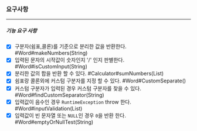 ### 요구사항 
-----
##### 기능 요구 사항
 - [x] 구분자(쉼표,콜론)를 기준으로 분리한 값을 반환한다. #Word#makeNumbers(String)
 - [x] 입력된 문자의 시작값이 숫자인지 '/' 인지 판별한다. #Word#isCustomInput(String)
 - [x] 분리한 값의 합을 반환 할 수 있다. #Calculator#sumNumbers(List)
 - [x] 쉼표랑 콜론외에 커스텀 구분자를 지정 할 수 있다. #Word#CustomSeparate()
 - [x] 커스텀 구분자가 입력된 경우 커스텀 구분자를 찾을 수 있다. #Word#findCustomSeparator(String)
 - [x] 입력값이 음수인 경우 `RuntimeException` throw 한다. #Word#inputValidation(List)
 - [x] 입력값이 빈 문자열 또는 `NULL`인 경우 `0`을 반환 한다. #Word#emptyOrNullTest(String)